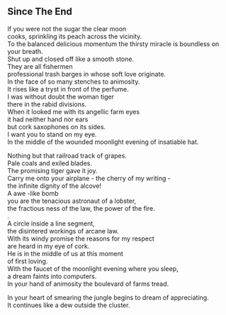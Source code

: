 Since The End
-------------
If you were not the sugar the clear moon  
cooks, sprinkling its peach across the vicinity.  
To the balanced delicious momentum the thirsty miracle is boundless on your breath.  
Shut up and closed off like a smooth stone.  
They are all fishermen  
professional trash barges in whose soft love originate.  
In the face of so many stenches to animosity.  
It rises like a tryst in front of the perfume.  
I was without doubt the woman tiger  
there in the rabid divisions.  
When it looked me with its angellic farm eyes  
it had neither hand nor ears  
but cork saxophones on its sides.  
I want you to stand on my eye.  
In the middle of the wounded moonlight evening of insatiable hat.  
  
Nothing but that railroad track of grapes.  
Pale coals and exiled blades.  
The promising tiger gave it joy.  
Carry me onto your airplane - the cherry of my writing -  
the infinite dignity of the alcove!  
A awe -like bomb  
you are the tenacious astronaut of a lobster,  
the fractious ness of the law, the power of the fire.  
.  
A circle inside a line segment,  
the disintered workings of arcane law.  
With its windy promise the reasons for my respect  
are heard in my eye of cork.  
He is in the middle of us at this moment  
of first loving.  
With the faucet of the moonlight evening where you sleep,  
a dream faints into computers.  
In your hand of animosity the boulevard of farms tread.  
  
In your heart of smearing the jungle begins to dream of appreciating.  
It continues like a dew outside the cluster.  
